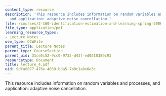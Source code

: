 ```yaml
---
content_type: resource
description: 'This resource includes information on random variables and processes,
  and application: adaptive noise cancellation.'
file: /courses/2-160-identification-estimation-and-learning-spring-2006/9dfa8077476e4039bda57b9c1a0e6e3c_lecture_4.pdf
file_type: application/pdf
learning_resource_types:
- Lecture Notes
ocw_type: OCWFile
parent_title: Lecture Notes
parent_type: CourseSection
parent_uid: 31ce5c52-9cc0-9735-d43f-ed0218389c93
resourcetype: Document
title: lecture_4.pdf
uid: 9dfa8077-476e-4039-bda5-7b9c1a0e6e3c
---
```

This resource includes information on random variables and processes, and application: adaptive noise cancellation.

